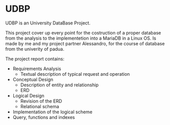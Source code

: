 # UDBP
UDBP is an University DataBase Project.

This project cover up every point for the costruction of a proper database from the analysis to the implementetion into a MariaDB in a Linux OS. Is made by me and my project partner Alessandro, for the course of database from the univerity of padua.

The project report contains:
  - Requirements Analysis
    - Textual description of typical request and operation
  - Conceptual Design
    - Description of entity and relationship
    - ERD 
  - Logical Design
    - Revision of the ERD
    - Relational schema
  - Implementation of the logical scheme
  - Query, functions and indexes
